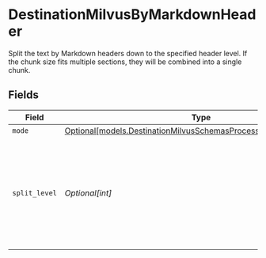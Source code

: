 # DestinationMilvusByMarkdownHeader

Split the text by Markdown headers down to the specified header level. If the chunk size fits multiple sections, they will be combined into a single chunk.


## Fields

| Field                                                                                                                                  | Type                                                                                                                                   | Required                                                                                                                               | Description                                                                                                                            |
| -------------------------------------------------------------------------------------------------------------------------------------- | -------------------------------------------------------------------------------------------------------------------------------------- | -------------------------------------------------------------------------------------------------------------------------------------- | -------------------------------------------------------------------------------------------------------------------------------------- |
| `mode`                                                                                                                                 | [Optional[models.DestinationMilvusSchemasProcessingTextSplitterMode]](../models/destinationmilvusschemasprocessingtextsplittermode.md) | :heavy_minus_sign:                                                                                                                     | N/A                                                                                                                                    |
| `split_level`                                                                                                                          | *Optional[int]*                                                                                                                        | :heavy_minus_sign:                                                                                                                     | Level of markdown headers to split text fields by. Headings down to the specified level will be used as split points                   |